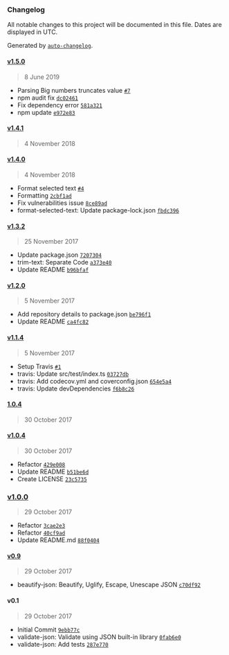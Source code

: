 ### Changelog

All notable changes to this project will be documented in this file. Dates are displayed in UTC.

Generated by [`auto-changelog`](https://github.com/CookPete/auto-changelog).

#### [v1.5.0](https://github.com/andyyaldoo/vscode-json/compare/v1.4.1...v1.5.0)

> 8 June 2019

- Parsing Big numbers truncates value [`#7`](https://github.com/andyyaldoo/vscode-json/pull/7)
- npm audit fix [`dc02461`](https://github.com/andyyaldoo/vscode-json/commit/dc02461e5bf0889964a6dfa876334f2617d7c849)
- Fix dependency error [`581a321`](https://github.com/andyyaldoo/vscode-json/commit/581a321188a962dd509dd316de9f198b0112a8a6)
- npm update [`e972e83`](https://github.com/andyyaldoo/vscode-json/commit/e972e832705b6b1d3ec5dc1961d857dcac9d8468)

#### [v1.4.1](https://github.com/andyyaldoo/vscode-json/compare/v1.4.0...v1.4.1)

> 4 November 2018

#### [v1.4.0](https://github.com/andyyaldoo/vscode-json/compare/v1.3.2...v1.4.0)

> 4 November 2018

- Format selected text [`#4`](https://github.com/andyyaldoo/vscode-json/pull/4)
- Formatting [`2cbf1ad`](https://github.com/andyyaldoo/vscode-json/commit/2cbf1adedfde054f4f4c5f104c7166eb9df68a22)
- Fix vulnerabilities issue [`8ce89ad`](https://github.com/andyyaldoo/vscode-json/commit/8ce89ad799da51893bd94246d90da2e6b2f1e45b)
- format-selected-text: Update package-lock.json [`fbdc396`](https://github.com/andyyaldoo/vscode-json/commit/fbdc3968cba44e28957e6127a0db69641c9c313b)

#### [v1.3.2](https://github.com/andyyaldoo/vscode-json/compare/v1.2.0...v1.3.2)

> 25 November 2017

- Update package.json [`7207304`](https://github.com/andyyaldoo/vscode-json/commit/7207304b584c16a3ded83bb036e7827698e60e8c)
- trim-text: Separate Code [`a373e40`](https://github.com/andyyaldoo/vscode-json/commit/a373e400a5542b31dc2a9c10a59365ab4bc0198b)
- Update README [`b96bfaf`](https://github.com/andyyaldoo/vscode-json/commit/b96bfaf99235ff9f221417c2200c6366a1f2efb3)

#### [v1.2.0](https://github.com/andyyaldoo/vscode-json/compare/v1.1.4...v1.2.0)

> 5 November 2017

- Add repository details to package.json [`be796f1`](https://github.com/andyyaldoo/vscode-json/commit/be796f1a7506538174ea03632c4e33638a4ab10e)
- Update README [`ca4fc82`](https://github.com/andyyaldoo/vscode-json/commit/ca4fc82fbd190179dd370b23c33c368823c8b862)

#### [v1.1.4](https://github.com/andyyaldoo/vscode-json/compare/1.0.4...v1.1.4)

> 5 November 2017

- Setup Travis [`#1`](https://github.com/andyyaldoo/vscode-json/pull/1)
- travis: Update src/test/index.ts [`03727db`](https://github.com/andyyaldoo/vscode-json/commit/03727db19d859ceda790f633f09505a0fe1aade8)
- travis: Add codecov.yml and coverconfig.json [`654e5a4`](https://github.com/andyyaldoo/vscode-json/commit/654e5a4c270427829aa8ebb10a9dadcabbc8dabc)
- travis: Update devDependencies [`f6b8c26`](https://github.com/andyyaldoo/vscode-json/commit/f6b8c26c50a83e59ec30e33f890a8c108f10fd31)

#### [1.0.4](https://github.com/andyyaldoo/vscode-json/compare/v1.0.4...1.0.4)

> 30 October 2017

#### [v1.0.4](https://github.com/andyyaldoo/vscode-json/compare/v1.0.0...v1.0.4)

> 30 October 2017

- Refactor [`429e008`](https://github.com/andyyaldoo/vscode-json/commit/429e0087f17e463757d94de97ae27bd6ddec63d6)
- Update README [`b51be6d`](https://github.com/andyyaldoo/vscode-json/commit/b51be6d31a59c331a9eb70d44355ae3e03c46fd1)
- Create LICENSE [`23c5735`](https://github.com/andyyaldoo/vscode-json/commit/23c57352325945ae185ad0000d23f4dbafb6b9a7)

### [v1.0.0](https://github.com/andyyaldoo/vscode-json/compare/v0.9...v1.0.0)

> 29 October 2017

- Refactor [`3cae2e3`](https://github.com/andyyaldoo/vscode-json/commit/3cae2e378b029b4d7ea1ffd9984e9d6509cb7d2f)
- Refactor [`40cf9ad`](https://github.com/andyyaldoo/vscode-json/commit/40cf9ad8511e27ff2a41f6b9472cb26391ed96cc)
- Update README.md [`88f0404`](https://github.com/andyyaldoo/vscode-json/commit/88f0404ee13db62558eda00b810878692439742c)

#### [v0.9](https://github.com/andyyaldoo/vscode-json/compare/v0.1...v0.9)

> 29 October 2017

- beautify-json: Beautify, Uglify, Escape, Unescape JSON [`c70df92`](https://github.com/andyyaldoo/vscode-json/commit/c70df924bc446d509f07df382333efc32bfc816d)

#### v0.1

> 29 October 2017

- Initial Commit [`9ebb77c`](https://github.com/andyyaldoo/vscode-json/commit/9ebb77cd5791a789452d16ca52d7ab9eff2f5105)
- validate-json: Validate using JSON built-in library [`0fab6e0`](https://github.com/andyyaldoo/vscode-json/commit/0fab6e030104762a358941ad4c3094f4ab9ce724)
- validate-json: Add tests [`287e770`](https://github.com/andyyaldoo/vscode-json/commit/287e770a935885a274f5c1f9e1cc2042dd042795)
